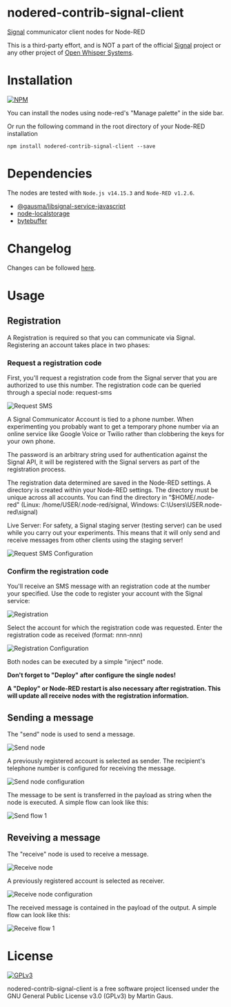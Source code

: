 # nodered-contrib-signal-client
[Signal](https://signal.org) communicator client nodes for Node-RED

This is a third-party effort, and is NOT a part of the official [Signal](https://signal.org) project or any other project of [Open Whisper Systems](https://whispersystems.org).

# Installation
[![NPM](https://nodei.co/npm/nodered-contrib-signal-client.png?downloads=true)](https://nodei.co/npm/nodered-contrib-signal-client/)

You can install the nodes using node-red's "Manage palette" in the side bar.

Or run the following command in the root directory of your Node-RED installation

    npm install nodered-contrib-signal-client --save

# Dependencies
The nodes are tested with `Node.js v14.15.3` and `Node-RED v1.2.6`.
 - [@gausma/libsignal-service-javascript](https://github.com/gausma/nodered-contrib-signal-client)
 - [node-localstorage](https://github.com/lmaccherone/node-localstorage)
 - [bytebuffer](https://github.com/protobufjs/bytebuffer.js)

# Changelog
Changes can be followed [here](/CHANGELOG.md).

# Usage
## Registration
A Registration is required so that you can communicate via Signal. Registering an account takes place in two phases:

### Request a registration code
First, you'll request a registration code from the Signal server that you are authorized to use this number. The registration code can be queried through a special node: request-sms

<img src="images/RegistrationRequestSMS.png" title="Request SMS" />

A Signal Communicator Account is tied to a phone number. When experimenting you probably want to get a temporary phone number via an online service like Google Voice or Twilio rather than clobbering the keys for your own phone.

The password is an arbitrary string used for authentication against the Signal API, it will be registered with the Signal servers as part of the registration process.

The registration data determined are saved in the Node-RED settings. A directory is created within your Node-RED settings. The directory must be unique across all accounts. You can find the directory in "$HOME/.node-red" (Linux: /home/USER/.node-red/signal,  Windows: C:\Users\USER\.node-red\signal)

Live Server: For safety, a Signal staging server (testing server) can be used  while you carry out your experiments. This means that it will only send and receive messages from other clients using the staging server! 

<img src="images/RegistrationRequestSMSConfiguration.png" title="Request SMS Configuration" />

### Confirm the registration code
You'll receive an SMS message with an registration code at the number your specified. Use the code to register your account with the Signal service:

<img src="images/RegistrationRegister.png" title="Registration" />

Select the account for which the registration code was requested. Enter the registration code as received (format: nnn-nnn)

<img src="images/RegistrationRegisterConfiguration.png" title="Registration Configuration" />

Both nodes can be executed by a simple "inject" node.

<b>Don't forget to "Deploy" after configure the single nodes!</b>

<b>A "Deploy" or Node-RED restart is also necessary after registration. This will update all receive nodes with the registration information.</b>

## Sending a message
The "send" node is used to send a message.

<img src="images/SendNode.png" title="Send node" />

A previously registered account is selected as sender. The recipient's telephone number is configured for receiving the message.

<img src="images/SendNodeConfiguration.png" title="Send node configuration" />

The message to be sent is transferred in the payload as string when the node is executed. A simple flow can look like this:

<img src="images/SendFlow1.png" title="Send flow 1" />

## Reveiving a message
The "receive" node is used to receive a message.

<img src="images/ReceiveNode.png" title="Receive node" />

A previously registered account is selected as receiver.

<img src="images/ReceiveNodeConfiguration.png" title="Receive node configuration" />

The received message is contained in the payload of the output. A simple flow can look like this:

<img src="images/ReceiveFlow1.png" title="Receive flow 1" />



# License
[<img src="https://www.gnu.org/graphics/gplv3-127x51.png" alt="GPLv3" >](http://www.gnu.org/licenses/gpl-3.0.html)

nodered-contrib-signal-client is a free software project licensed under the GNU General Public License v3.0 (GPLv3) by Martin Gaus.
